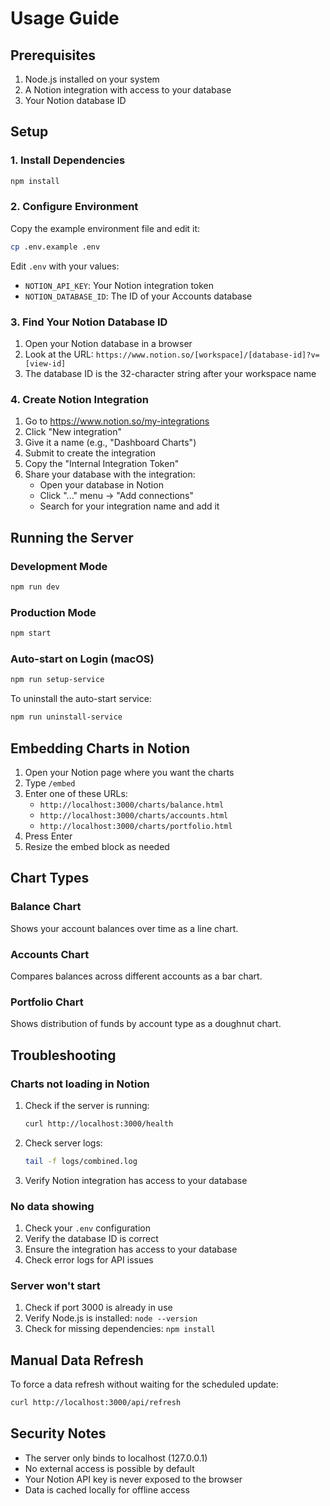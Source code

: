 # Usage Guide

## Prerequisites

1. Node.js installed on your system
2. A Notion integration with access to your database
3. Your Notion database ID

## Setup

### 1. Install Dependencies

```bash
npm install
```

### 2. Configure Environment

Copy the example environment file and edit it:

```bash
cp .env.example .env
```

Edit `.env` with your values:
- `NOTION_API_KEY`: Your Notion integration token
- `NOTION_DATABASE_ID`: The ID of your Accounts database

### 3. Find Your Notion Database ID

1. Open your Notion database in a browser
2. Look at the URL: `https://www.notion.so/[workspace]/[database-id]?v=[view-id]`
3. The database ID is the 32-character string after your workspace name

### 4. Create Notion Integration

1. Go to https://www.notion.so/my-integrations
2. Click "New integration"
3. Give it a name (e.g., "Dashboard Charts")
4. Submit to create the integration
5. Copy the "Internal Integration Token"
6. Share your database with the integration:
   - Open your database in Notion
   - Click "..." menu → "Add connections"
   - Search for your integration name and add it

## Running the Server

### Development Mode

```bash
npm run dev
```

### Production Mode

```bash
npm start
```

### Auto-start on Login (macOS)

```bash
npm run setup-service
```

To uninstall the auto-start service:

```bash
npm run uninstall-service
```

## Embedding Charts in Notion

1. Open your Notion page where you want the charts
2. Type `/embed`
3. Enter one of these URLs:
   - `http://localhost:3000/charts/balance.html`
   - `http://localhost:3000/charts/accounts.html`
   - `http://localhost:3000/charts/portfolio.html`
4. Press Enter
5. Resize the embed block as needed

## Chart Types

### Balance Chart
Shows your account balances over time as a line chart.

### Accounts Chart
Compares balances across different accounts as a bar chart.

### Portfolio Chart
Shows distribution of funds by account type as a doughnut chart.

## Troubleshooting

### Charts not loading in Notion

1. Check if the server is running:
   ```bash
   curl http://localhost:3000/health
   ```

2. Check server logs:
   ```bash
   tail -f logs/combined.log
   ```

3. Verify Notion integration has access to your database

### No data showing

1. Check your `.env` configuration
2. Verify the database ID is correct
3. Ensure the integration has access to your database
4. Check error logs for API issues

### Server won't start

1. Check if port 3000 is already in use
2. Verify Node.js is installed: `node --version`
3. Check for missing dependencies: `npm install`

## Manual Data Refresh

To force a data refresh without waiting for the scheduled update:

```bash
curl http://localhost:3000/api/refresh
```

## Security Notes

- The server only binds to localhost (127.0.0.1)
- No external access is possible by default
- Your Notion API key is never exposed to the browser
- Data is cached locally for offline access